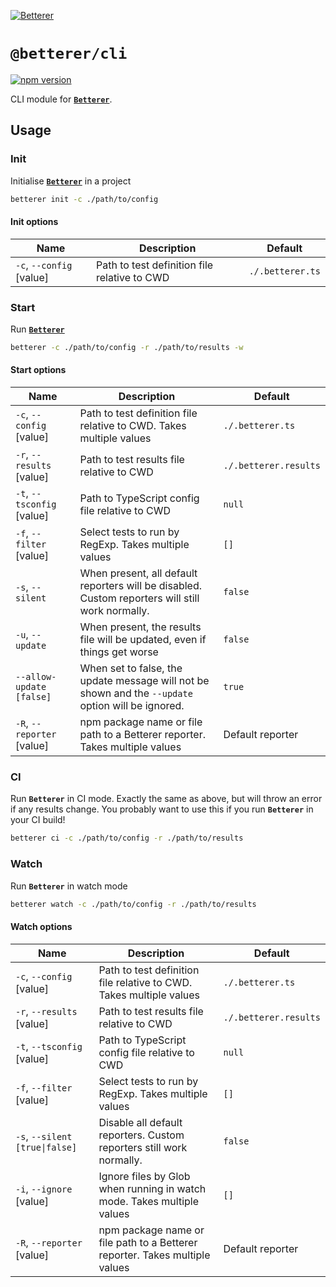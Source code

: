 [![Betterer](https://raw.githubusercontent.com/phenomnomnominal/betterer/master/docs/logo.png)](https://phenomnomnominal.github.io/betterer/)

# `@betterer/cli`

[![npm version](https://img.shields.io/npm/v/@betterer/cli.svg)](https://www.npmjs.com/package/@betterer/cli)

CLI module for [**`Betterer`**](https://github.com/phenomnomnominal/betterer).

## Usage

### Init

Initialise [**`Betterer`**](https://github.com/phenomnomnominal/betterer) in a project

```sh
betterer init -c ./path/to/config
```

#### Init options

| Name                     | Description                                  | Default          |
| ------------------------ | -------------------------------------------- | ---------------- |
| `-c`, `--config` [value] | Path to test definition file relative to CWD | `./.betterer.ts` |

### Start

Run [**`Betterer`**](https://github.com/phenomnomnominal/betterer)

```sh
betterer -c ./path/to/config -r ./path/to/results -w
```

#### Start options

| Name                       | Description                                                                                        | Default               |
| -------------------------- | -------------------------------------------------------------------------------------------------- | --------------------- |
| `-c`, `--config` [value]   | Path to test definition file relative to CWD. Takes multiple values                                | `./.betterer.ts`      |
| `-r`, `--results` [value]  | Path to test results file relative to CWD                                                          | `./.betterer.results` |
| `-t`, `--tsconfig` [value] | Path to TypeScript config file relative to CWD                                                     | `null`                |
| `-f`, `--filter` [value]   | Select tests to run by RegExp. Takes multiple values                                               | `[]`                  |
| `-s`, `--silent`           | When present, all default reporters will be disabled. Custom reporters will still work normally.   | `false`               |
| `-u`, `--update`           | When present, the results file will be updated, even if things get worse                           | `false`               |
| `--allow-update [false]`   | When set to false, the update message will not be shown and the `--update` option will be ignored. | `true`                |
| `-R`, `--reporter` [value] | npm package name or file path to a Betterer reporter. Takes multiple values                        | Default reporter      |

### CI

Run **`Betterer`** in CI mode. Exactly the same as above, but will throw an error if any results change. You probably want to use this if you run **`Betterer`** in your CI build!

```sh
betterer ci -c ./path/to/config -r ./path/to/results
```

### Watch

Run **`Betterer`** in watch mode

```sh
betterer watch -c ./path/to/config -r ./path/to/results
```

#### Watch options

| Name                           | Description                                                                 | Default               |
| ------------------------------ | --------------------------------------------------------------------------- | --------------------- |
| `-c`, `--config` [value]       | Path to test definition file relative to CWD. Takes multiple values         | `./.betterer.ts`      |
| `-r`, `--results` [value]      | Path to test results file relative to CWD                                   | `./.betterer.results` |
| `-t`, `--tsconfig` [value]     | Path to TypeScript config file relative to CWD                              | `null`                |
| `-f`, `--filter` [value]       | Select tests to run by RegExp. Takes multiple values                        | `[]`                  |
| `-s`, `--silent [true\|false]` | Disable all default reporters. Custom reporters still work normally.        | `false`               |
| `-i`, `--ignore` [value]       | Ignore files by Glob when running in watch mode. Takes multiple values      | `[]`                  |
| `-R`, `--reporter` [value]     | npm package name or file path to a Betterer reporter. Takes multiple values | Default reporter      |
